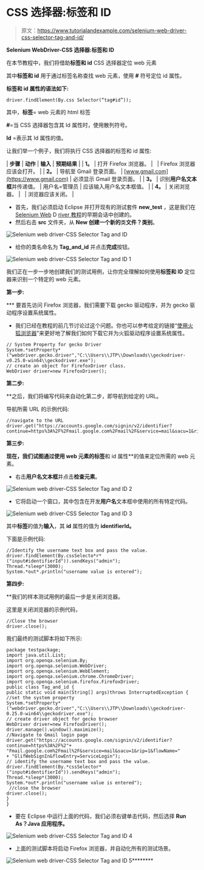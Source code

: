 # CSS 选择器:标签和 ID

> 原文：<https://www.tutorialandexample.com/selenium-web-driver-css-selector-tag-and-id/>

**Selenium WebDriver-CSS 选择器:标签和 ID**

在本节教程中，我们将借助**标签和 id** CSS 选择器定位 web 元素

其中**标签和 id** 用于通过标签名称查找 web 元素，使用 **#** 符号定位 id 属性。

**标签和 id 属性的语法如下:**

```
driver.findElement(By.css Selector(“tag#id”)); 
```

其中，**标签**= web 元素的 html 标签

**#**=当 CSS 选择器包含其 Id 属性时，使用散列符号。

**Id** =表示其 Id 属性的值。

让我们举一个例子，我们将执行 CSS 选择器的标签和 id 属性:

| **步骤** | **动作** | **输入** | **预期结果** |
| **1。** | 打开 Firefox 浏览器。 |   | Firefox 浏览器应该会打开。 |
| **2。** | 导航至 Gmail 登录页面。 | [www.gmail.com](https://www.gmail.com) | 必须显示 Gmail 登录页面。 |
| **3。** | 识别**用户名文本框**并传递值。 | 用户名=管理员 | 应该输入用户名文本框值。 |
| **4。** | 关闭浏览器。 |   | 浏览器应该关闭。 |

*   首先，我们必须启动 Eclipse 并打开现有的测试套件 **new_test** ，这是我们在 [Selenium Web](https://www.tutorialandexample.com/selenium-web-driver-tutorial/) D [river 教程](https://www.tutorialandexample.com/selenium-web-driver-tutorial/)的早期会话中创建的。
*   然后右击 **src** 文件夹，从 **New 创建一个新的**类**文件？类别**。

![Selenium web driver-CSS Selector Tag and ID](img/ccdc4858ac2698622c29f93a64420362.png)

*   给你的类名命名为 **Tag_and_id** 并点击**完成**按钮。

![Selenium web driver-CSS Selector Tag and ID 1](img/6edef80dcd932079313d8880a1d49b21.png)

我们正在一步一步地创建我们的测试用例，让你完全理解如何使用**标签和 ID** 定位器来识别一个特定的 web 元素。

**第一步:**

 ***   要首先访问 Firefox 浏览器，我们需要下载 gecko 驱动程序，并为 gecko 驱动程序设置系统属性。
*   我们已经在教程的前几节讨论过这个问题。你也可以参考给定的链接“[使用火狐浏览器](https://www.tutorialandexample.com/selenium-web-driver-firefox-or-gecko-marionette-browser/)”来更好地了解我们如何下载它并为火狐驱动程序设置系统属性。

```
// System Property for gecko Driver   
System.*setProperty*("webdriver.gecko.driver","C:\\Users\\JTP\\Downloads\\geckodriver-v0.25.0-win64\\geckodriver.exe");
// create an object for FirefoxDriver class.       
WebDriver driver=new FirefoxDriver();   
```

**第二步:**

 **之后，我们将编写代码来自动化第二步，即导航到给定的 URL。

导航所需 URL 的示例代码:

```
//navigate to the URL
driver.get("https://accounts.google.com/signin/v2/identifier?continue=https%3A%2F%2Fmail.google.com%2Fmail%2F&service=mail&sacu=1&rip=1&flowName=GlifWebSignIn&flowEntry=ServiceLogin”); 
```

**第三步:**

 **现在，我们试图通过使用 web 元素的标签**和 id 属性**的值来定位所需的 web 元素。

*   右击**用户名文本框**并点击**检查元素**。

![Selenium web driver-CSS Selector Tag and ID 2](img/d73ca275cc49ad2c29ce2207eb9d1816.png)

*   它将启动一个窗口，其中包含在开发**用户名**文本框中使用的所有特定代码。

![Selenium web driver-CSS Selector Tag and ID 3](img/8bafc5c7bd2b8502f51dd334e60fb160.png)

其中**标签**的值为**输入**，其 **id** 属性的值为 **identifierId。**

下面是示例代码:

```
//Identify the username text box and pass the value.
driver.findElement(By.cssSelecto*r*("input#identifierId")).sendKeys("admin");
Thread.*sleep*(3000);
System.*out*.println("username value is entered"); 
```

**第四步:**

 **我们的样本测试用例的最后一步是关闭浏览器。

这里是关闭浏览器的示例代码，

```
//Close the browser
driver.close();   
```

我们最终的测试脚本将如下所示:

```
package testpackage;
import java.util.List;
import org.openqa.selenium.By;
import org.openqa.selenium.WebDriver;
import org.openqa.selenium.WebElement;
import org.openqa.selenium.chrome.ChromeDriver;
import org.openqa.selenium.firefox.FirefoxDriver;
public class Tag_and_id {
public static void main(String[] args)throws InterruptedException {
//set the system property
System.*setProperty*("webdriver.gecko.driver","C:\\Users\\JTP\\Downloads\\geckodriver-0.25.0-win64\\geckodriver.exe");
// create driver object for gecko browser              
WebDriver driver=new FirefoxDriver();
driver.manage().window().maximize(); 
//Navigate to Gmail login page               driver.get("https://accounts.google.com/signin/v2/identifier?continue=https%3A%2F%2"+ "Fmail.google.com%2Fmail%2F&service=mail&sacu=1&rip=1&flowName="
+ "GlifWebSignIn&flowEntry=ServiceLogin");
// identify the username text box and pass the value.
driver.findElement(By.*cssSelector*("input#identifierId")).sendKeys("admin");
Thread.*sleep*(3000);
System.*out*.println("username value is entered");
 //close the browser
driver.close();
}
} 
```

*   要在 Eclipse 中运行上面的代码，我们必须右键单击代码，然后选择 **Run As？Java 应用程序。**

![Selenium web driver-CSS Selector Tag and ID 4](img/d6be83392e1688bee0026c0888dc5f73.png)

*   上面的测试脚本将启动 Firefox 浏览器，并自动化所有的测试场景。

![Selenium web driver-CSS Selector Tag and ID 5](img/b715e599d4b1e37f51e68f1cb43077a8.png)********
